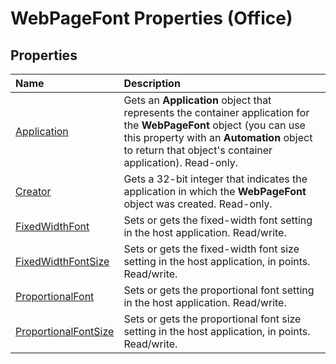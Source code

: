 
# WebPageFont Properties (Office)

## Properties



|**Name**|**Description**|
|:-----|:-----|
| [Application](2a08b467-e9e2-41fe-cb57-e7d4dc465c5d.md)|Gets an  **Application** object that represents the container application for the **WebPageFont** object (you can use this property with an **Automation** object to return that object's container application). Read-only.|
| [Creator](6d304d18-eaec-dfd2-04ea-f4621cfdda3a.md)|Gets a 32-bit integer that indicates the application in which the  **WebPageFont** object was created. Read-only.|
| [FixedWidthFont](f522922a-097f-2b94-42cf-680393e513b9.md)|Sets or gets the fixed-width font setting in the host application. Read/write.|
| [FixedWidthFontSize](a3f68d85-219d-c94b-15d2-c55374158fc2.md)|Sets or gets the fixed-width font size setting in the host application, in points. Read/write.|
| [ProportionalFont](fcefea5f-4c9f-c050-9599-fdf4c9269bdd.md)|Sets or gets the proportional font setting in the host application. Read/write.|
| [ProportionalFontSize](b51333ff-5017-8533-ea74-3a104ed67dd8.md)|Sets or gets the proportional font size setting in the host application, in points. Read/write.|
